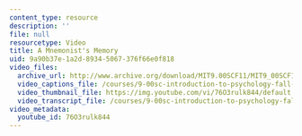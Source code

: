 ```yaml
---
content_type: resource
description: ''
file: null
resourcetype: Video
title: A Mnemonist's Memory
uid: 9a90b37e-1a2d-8934-5067-376f66e0f818
video_files:
  archive_url: http://www.archive.org/download/MIT9.00SCF11/MIT9_00SCF11_lec10_300k.mp4
  video_captions_file: /courses/9-00sc-introduction-to-psychology-fall-2011/d3669bae06205b2e8264584be1aff1bd_76O3rulk844.vtt
  video_thumbnail_file: https://img.youtube.com/vi/76O3rulk844/default.jpg
  video_transcript_file: /courses/9-00sc-introduction-to-psychology-fall-2011/2fa4bf2a97af1a237897b2ebfaa998a4_76O3rulk844.pdf
video_metadata:
  youtube_id: 76O3rulk844
---
```

